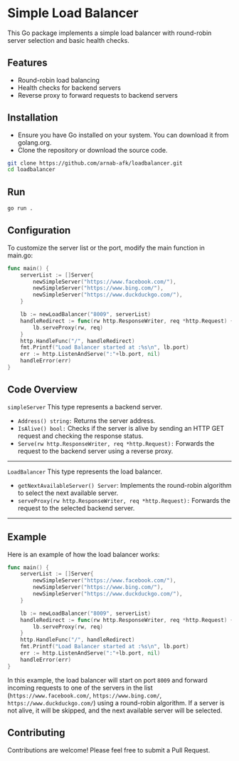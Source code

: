 # Simple Load Balancer
This Go package implements a simple load balancer with round-robin server selection and basic health checks.

## Features
- Round-robin load balancing
- Health checks for backend servers
- Reverse proxy to forward requests to backend servers

## Installation
- Ensure you have Go installed on your system. You can download it from golang.org.
- Clone the repository or download the source code.
```sh
git clone https://github.com/arnab-afk/loadbalancer.git
cd loadbalancer
```

## Run
```sh
go run .
```

## Configuration
To customize the server list or the port, modify the main function in main.go:

```go
func main() {
    serverList := []Server{
        newSimpleServer("https://www.facebook.com/"),
        newSimpleServer("https://www.bing.com/"),
        newSimpleServer("https://www.duckduckgo.com/"),
    }

    lb := newLoadBalancer("8009", serverList)
    handleRedirect := func(rw http.ResponseWriter, req *http.Request) {
        lb.serveProxy(rw, req)
    }
    http.HandleFunc("/", handleRedirect)
    fmt.Printf("Load Balancer started at :%s\n", lb.port)
    err := http.ListenAndServe(":"+lb.port, nil)
    handleError(err)
}
```


## Code Overview
`simpleServer`
This type represents a backend server.

- `Address() string:` Returns the server address.
- `IsAlive() bool:` Checks if the server is alive by sending an HTTP GET request and checking the response status.
- `Serve(rw http.ResponseWriter, req *http.Request):` Forwards the request to the backend server using a reverse proxy.
___

`LoadBalancer` This type represents the load balancer.
- `getNextAvailableServer() Server`: Implements the round-robin algorithm to select the next available server.
- `serveProxy(rw http.ResponseWriter, req *http.Request):` Forwards the request to the selected backend server.

___

## Example
Here is an example of how the load balancer works:
```go
func main() {
    serverList := []Server{
        newSimpleServer("https://www.facebook.com/"),
        newSimpleServer("https://www.bing.com/"),
        newSimpleServer("https://www.duckduckgo.com/"),
    }

    lb := newLoadBalancer("8009", serverList)
    handleRedirect := func(rw http.ResponseWriter, req *http.Request) {
        lb.serveProxy(rw, req)
    }
    http.HandleFunc("/", handleRedirect)
    fmt.Printf("Load Balancer started at :%s\n", lb.port)
    err := http.ListenAndServe(":"+lb.port, nil)
    handleError(err)
}
```

In this example, the load balancer will start on port `8009` and forward incoming requests to one of the servers in the list (`https://www.facebook.com/`, `https://www.bing.com/`, `https://www.duckduckgo.com/`) using a round-robin algorithm. If a server is not alive, it will be skipped, and the next available server will be selected.

## Contributing
Contributions are welcome! Please feel free to submit a Pull Request.
